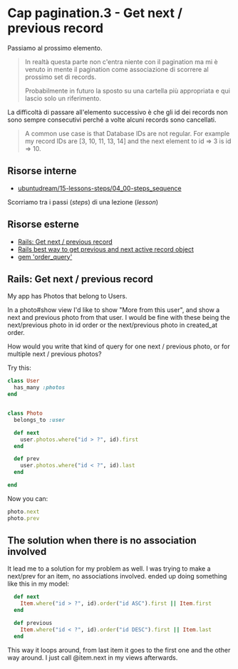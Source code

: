 # <a name="top"></a> Cap pagination.3 - Get next / previous record

Passiamo al prossimo elemento.

> In realtà questa parte non c'entra niente con il pagination ma mi è venuto in mente il pagination come associazione di scorrere al prossimo set di records.
>
> Probabilmente in futuro la sposto su una cartella più appropriata e qui lascio solo un riferimento.

La difficoltà di passare all'elemento successivo è che gli id dei records non sono sempre consecutivi perché a volte alcuni records sono cancellati.

> A common use case is that Database IDs are not regular. 
> For example my record IDs are [3, 10, 11, 13, 14] and the next element to id => 3 is id => 10.



## Risorse interne

- [ubuntudream/15-lessons-steps/04_00-steps_sequence]()

Scorriamo tra i passi (*steps*) di una lezione (*lesson*)



## Risorse esterne

- [Rails: Get next / previous record](https://stackoverflow.com/questions/7394088/rails-get-next-previous-record)
- [Rails best way to get previous and next active record object](https://stackoverflow.com/questions/25665804/rails-best-way-to-get-previous-and-next-active-record-object/25712023#25712023)
- [gem 'order_query'](https://github.com/glebm/order_query)



## Rails: Get next / previous record

My app has Photos that belong to Users.

In a photo#show view I'd like to show "More from this user", and show a next and previous photo from that user. I would be fine with these being the next/previous photo in id order or the next/previous photo in created_at order.

How would you write that kind of query for one next / previous photo, or for multiple next / previous photos?

Try this:

```ruby
class User
  has_many :photos
end


class Photo
  belongs_to :user

  def next
    user.photos.where("id > ?", id).first
  end

  def prev
    user.photos.where("id < ?", id).last
  end

end
```

Now you can:

```ruby
photo.next
photo.prev
```



## The solution when there is no association involved

It lead me to a solution for my problem as well. I was trying to make a next/prev for an item, no associations involved. ended up doing something like this in my model:

```ruby
  def next
    Item.where("id > ?", id).order("id ASC").first || Item.first
  end

  def previous
    Item.where("id < ?", id).order("id DESC").first || Item.last
  end
```

This way it loops around, from last item it goes to the first one and the other way around. I just call @item.next in my views afterwards.
